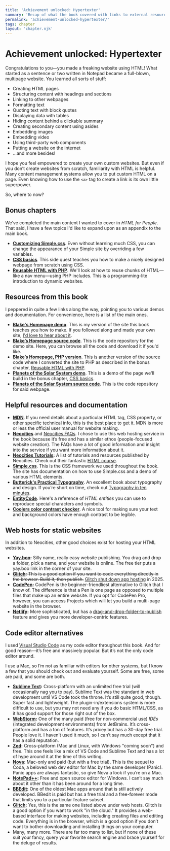 ```yaml
---
title: 'Achievement unlocked: Hypertexter'
summary: 'Recap of what the book covered with links to external resources and documentation related to web development and design.'
permalink: 'achievement-unlocked-hypertexter/'
tags: chapter
layout: 'chapter.njk'
---
```


# Achievement unlocked: Hypertexter

Congratulations to you—you made a freaking website using HTML! What started as a sentence or two written in Notepad became a full-blown, multipage website. You learned all sorts of stuff:

- Creating HTML pages
- Structuring content with headings and sections
- Linking to other webpages
- Formatting text
- Quoting text with block quotes
- Displaying data with tables
- Hiding content behind a clickable summary
- Creating secondary content using asides
- Embedding images
- Embedding video
- Using third-party web components
- Putting a website on the internet
- ...and more besides!

I hope you feel empowered to create your own custom websites. But even if you don’t create websites from scratch, familiarity with HTML is helpful. Many content management systems allow you to put custom HTML on a page. Even knowing how to use the `<a>` tag to create a link is its own little superpower.

So, where to now?

## Bonus chapters

We’ve completed the main content I wanted to cover in _HTML for People_. That said, I have a few topics I'd like to expand upon as an appendix to the main book.

- **[Customizing Simple.css](/customizing-simple-css)**. Even without learning much CSS, you can change the appearance of your Simple site by overriding a few variables.
- **[CSS basics](/css-basics)**. This side quest teaches you how to make a nicely designed webpage from scratch using CSS.
- **[Reusable HTML with PHP](/reusable-html-with-php)**. We'll look at how to reuse chunks of HTML—like a nav menu—using PHP includes. This is a programming-lite introduction to dynamic websites.

## Resources from this book

I peppered in quite a few links along the way, pointing you to various demos and documentation. For convenience, here is a list of the main ones.

- **[Blake's Homepage demo](https://demo.htmlforpeople.com/)**. This is my version of the site this book teaches you how to make. If you followed along and made your own site, [I'd love to hear about it](https://blakewatson.com/about/#contact-me).
- **[Blake’s Homepage source code](https://github.com/blakewatson/htmlforpeopledemo)**. This is the code repository for the demo site. Here, you can browse all the code and download it if you'd like.
- **[Blake’s Homepage, PHP version](https://github.com/blakewatson/htmlforpeopledemo/tree/php)**. This is another version of the source code where I converted the site to PHP as described in the bonus chapter, [Reusable HTML with PHP](/reusable-html-with-php).
- **[Planets of the Solar System demo](https://planets.htmlforpeople.com/)**. This is a demo of the page we'll build in the bonus chapter, [CSS basics](/css-basics).
- **[Planets of the Solar System source code](https://github.com/blakewatson/css-basics)**. This is the code repository for said webpage.

## Helpful resources and documentation

- **[MDN](https://developer.mozilla.org)**. If you need details about a particular HTML tag, CSS property, or other specific technical info, this is the best place to get it. MDN is more or less the official user manual for website making.
- **[Neocities](https://neocities.org/)** and [Neocities FAQs](https://neocities.org/contact). I chose to use this web hosting service in the book because it’s free and has a similar ethos (people-focused website creation). The FAQs have a lot of good information and insight into the service if you want more information about it.
- **[Neocities Tutorials](https://neocities.org/tutorials):** A list of tutorials and resources published by Neocities. Check out their fantastic [HTML course](https://neocities.org/tutorial/html/1).
- **[Simple.css](https://simplecss.org/)**. This is the CSS framework we used throughout the book. The site has documentation on how to use Simple.css and a demo of various HTML elements.
- **[Butterick's Practical Typography](https://practicaltypography.com/)**. An excellent book about typography and design. If you’re short on time, check out [Typography in ten minutes](https://practicaltypography.com/typography-in-ten-minutes.html).
- **[EntityCode](https://entitycode.com/)**. Here's a reference of _HTML entities_ you can use to reproduce special characters and symbols.
- **[Coolers color contrast checker](https://coolors.co/contrast-checker)**. A nice tool for making sure your text and background colors have enough contrast to be legible.

## Web hosts for static websites

In addition to Neocities, other good choices exist for hosting your HTML websites.

- **[Yay.boo](https://yay.boo/):** Silly name, really easy website publishing. You drag and drop a folder, pick a name, and your website is online. The free tier puts a yay.boo link in the corner of your site.
- ~~**[Glitch](https://glitch.com/):** This is a good option if you want to code everything directly in the browser. Build it, then publish.~~ [Glitch shut down app hosting](https://perma.cc/C5KE-CMZV) in 2025.
- **[CodePen](https://codepen.io/):** CodePen is the beginner-friendliest alternative to Glitch that I know of. The difference is that a Pen is one page as opposed to multiple files that make up an entire website. If you opt for CodePen Pro, however, you can access Projects which will let you build a multi-page website in the browser.
- **[Netlify](https://www.netlify.com/):** More sophisticated, but has a [drag-and-drop-folder-to-publish](https://perma.cc/W3PH-5KRS) feature and gives you more developer-centric features.

## Code editor alternatives

I used [Visual Studio Code](https://code.visualstudio.com/) as my code editor throughout this book. And for good reason—it’s free and massively popular. But it’s not the only code editor around.

I use a Mac, so I’m not as familiar with editors for other systems, but I know a few that you should check out and evaluate yourself. Some are free, some are paid, and some are both.

- **[Sublime Text](https://www.sublimetext.com/):** Cross-platform with an unlimited free trial (will occasionally nag you to pay). Sublime Text was the standard in web development until VS Code took the throne. It’s still quite good, though. Super fast and lightweight. The plugin-in/extensions system is more difficult to use, but you may not need any if you do basic HTML/CSS, as it has good support for those right out of the box.
- **[WebStorm](https://www.jetbrains.com/webstorm/):** One of the many paid (free for non-commercial use) _IDEs_ (integrated development environments) from JetBrains. It’s cross-platform and has a ton of features. It’s pricey but has a 30-day free trial. People love it. I haven’t used it much, so I can’t say much except that it has a solid reputation.
- **[Zed](https://zed.dev/):** Cross-platform (Mac and Linux, with Windows "coming soon") and free. This one feels like a mix of VS Code and Sublime Text and has a lot of hype around it at the time of this writing.
- **[Nova](https://nova.app/):** Mac-only and paid (but with a free trial). This is the sequel to Coda, a beloved web dev editor for Mac by the same developer (Panic). Panic apps are always fantastic, so give Nova a look if you’re on a Mac.
- **[NotePad++](https://notepad-plus-plus.org/):** Free and open source editor for Windows. I can’t say much about it other than it has been around for a long time.
- **[BBEdit](https://www.barebones.com/products/bbedit/):** One of the oldest Mac apps around that is still actively developed. BBedit is paid but has a free trial and a free-forever mode that limits you to a particular feature subset.
- **[Glitch](https://glitch.com/):** Yes, this is the same one listed above under web hosts. Glitch is a good option if you want to work "in the cloud." It provides a web-based interface for making websites, including creating files and editing code. Everything is in the browser, which is a good option if you don’t want to bother downloading and installing things on your computer.
- Many, many more. There are far too many to list, but if none of these suit your fancy, query your favorite search engine and brace yourself for the deluge of results.
